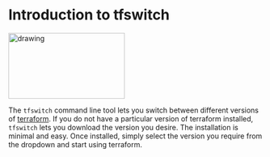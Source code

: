 # Introduction to tfswitch

<img style="text-allign:center" src="https://s3.us-east-2.amazonaws.com/kepler-images/warrensbox/tfswitch/logo.png" alt="drawing" width="230" height="130"/>

The `tfswitch` command line tool lets you switch between different versions of <a href="https://www.terraform.io/" target="_blank">terraform</a>.
If you do not have a particular version of terraform installed, `tfswitch` lets you download the version you desire.
The installation is minimal and easy.
Once installed, simply select the version you require from the dropdown and start using terraform.
